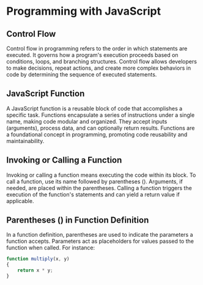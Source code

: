 # Programming with JavaScript

## Control Flow

Control flow in programming refers to the order in which statements are executed. It governs how a program's execution proceeds based on conditions, loops, and branching structures. Control flow allows developers to make decisions, repeat actions, and create more complex behaviors in code by determining the sequence of executed statements.

## JavaScript Function

A JavaScript function is a reusable block of code that accomplishes a specific task. Functions encapsulate a series of instructions under a single name, making code modular and organized. They accept inputs (arguments), process data, and can optionally return results. Functions are a foundational concept in programming, promoting code reusability and maintainability.

## Invoking or Calling a Function

Invoking or calling a function means executing the code within its block. To call a function, use its name followed by parentheses (). Arguments, if needed, are placed within the parentheses. Calling a function triggers the execution of the function's statements and can yield a return value if applicable.

## Parentheses () in Function Definition

In a function definition, parentheses are used to indicate the parameters a function accepts. Parameters act as placeholders for values passed to the function when called. For instance:

```javascript
function multiply(x, y) 
{
    return x * y;
}
